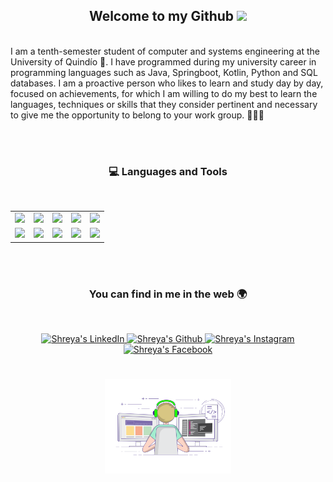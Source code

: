 <h2 align="center"> Welcome to my Github <img src="https://github.com/TheDudeThatCode/TheDudeThatCode/blob/master/Assets/Earth.gif" width="24px"> </h2>
</br>
I am a tenth-semester student of computer and systems engineering at the University of Quindío 🚀. I have programmed during my university career in programming languages such as Java, Springboot, Kotlin, Python and SQL databases. I am a proactive person who likes to learn and study day by day, focused on achievements, for which I am willing to do my best to learn the languages, techniques or skills that they consider pertinent and necessary to give me the opportunity to belong to your work group. 👨🏽‍💻

</br></br>
<h3 align="center"> 💻 Languages and Tools </h3>
</br>
<table align="center">
<tbody>
<tr>
<td align="center" width="20%">
<img height=60px src="https://www.vectorlogo.zone/logos/java/java-ar21.svg"> 
</td>

<td align="center" width="20%">
<img height=60px src="https://www.vectorlogo.zone/logos/springio/springio-ar21.svg"> 
</td>

<td align="center" width="20%">
<img height=60px src="https://www.vectorlogo.zone/logos/python/python-ar21.svg"> 
</td>
   
<td align="center" width="20%">
<img height=60px src="https://www.vectorlogo.zone/logos/kotlinlang/kotlinlang-ar21.svg"> 
</td>
   
<td align="center" width="20%">
<img height=60px src="https://www.vectorlogo.zone/logos/w3_html5/w3_html5-ar21.svg"> 
</td>
</tr>


<tr>
<td align="center" width="20%">
<img height=60px src="https://www.vectorlogo.zone/logos/mysql/mysql-ar21.svg"> 
</td>   
<td align="center" width="20%">
<img height=60px src="https://www.vectorlogo.zone/logos/postgresql/postgresql-horizontal.svg"> 
</td>

<td align="center" width="20%">
<img height=60px src="https://www.vectorlogo.zone/logos/github/github-ar21.svg"> 
</td>

<td align="center" width="20%">
<img height=60px src="https://www.vectorlogo.zone/logos/heroku/heroku-ar21.svg"> 
</td>
   
<td align="center" width="20%">
<img height=60px src="https://www.vectorlogo.zone/logos/w3_css/w3_css-ar21.svg"> 
</td>
</tr>
</tbody>
</table>

</br></br>
<!-- Social networks -->
<h3 align="center"> You can find in me in the web 🌍 </h3>
</br>
<p align="center">
<a href="linkedin.com/in/gean-carlo-cortes-mayorga-1b0a62158">
  <img height=60px alt="Shreya's LinkedIn" width="60px" src="https://cdn.jsdelivr.net/npm/simple-icons@v3/icons/linkedin.svg" />
</a>
<a href="https://github.com/GeanDev2022">
  <img height=60px alt="Shreya's Github" width="60px" src="https://cdn.jsdelivr.net/npm/simple-icons@v3/icons/github.svg" />
</a>
<a href="https://www.instagram.com/gean_cortes/">
  <img height=60px alt="Shreya's Instagram" width="60px" src="https://cdn.jsdelivr.net/npm/simple-icons@v3/icons/instagram.svg" />
</a>
<a href="https://www.facebook.com/profile.php?id=100001003976038">
  <img height=60px alt="Shreya's Facebook" width="60px" src="https://cdn.jsdelivr.net/npm/simple-icons@v3/icons/facebook.svg" />
</a>
</p>

<h1 align="center" href="https://github.com/GeanDev2022">
  <img  alt="Code gif" src="https://github.com/chandan-reddy-k/chandan-reddy-k/blob/master/assets/coding-freak.gif" width="40%" />
</h1>



<!-- statistics -->
<!--
<table align="center" width="100%"  border="0" cellpadding="0" cellspacing="0">
  <tr>
    <td align="center">
      <img align="left" src="https://github-readme-stats.vercel.app/api?username=GeanDev2022&show_icons=true&theme=dracula" />
    </td>
  </tr>
</table>
-->



<!--
**GeanDev2022/GeanDev2022** is a ✨ _special_ ✨ repository because its `README.md` (this file) appears on your GitHub profile.

Here are some ideas to get you started:

- 🔭 I’m currently working on ...
- 🌱 I’m currently learning ...
- 👯 I’m looking to collaborate on ...
- 🤔 I’m looking for help with ...
- 💬 Ask me about ...
- 📫 How to reach me: ...
- 😄 Pronouns: ...
- ⚡ Fun fact: ...
-->
